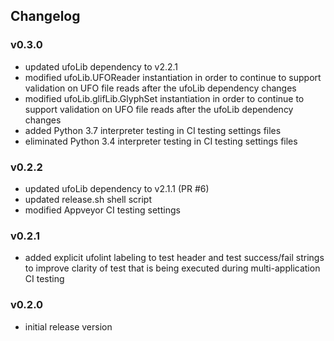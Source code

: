 ## Changelog

### v0.3.0

- updated ufoLib dependency to v2.2.1
- modified ufoLib.UFOReader instantiation in order to continue to support validation on UFO file reads after the ufoLib dependency changes
- modified ufoLib.glifLib.GlyphSet instantiation in order to continue to support validation on UFO file reads after the ufoLib dependency changes
- added Python 3.7 interpreter testing in CI testing settings files
- eliminated Python 3.4 interpreter testing in CI testing settings files

### v0.2.2

- updated ufoLib dependency to v2.1.1 (PR #6)
- updated release.sh shell script
- modified Appveyor CI testing settings

### v0.2.1

- added explicit ufolint labeling to test header and test success/fail strings to improve clarity of test that is being executed during multi-application CI testing

### v0.2.0

- initial release version


